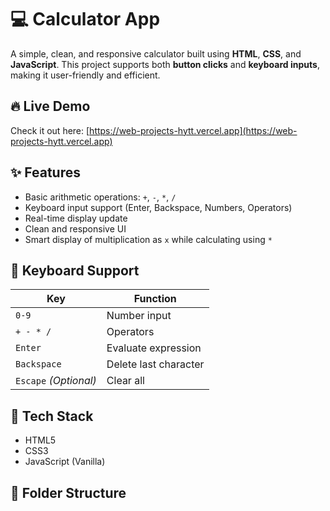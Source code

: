 # 💻 Calculator App

A simple, clean, and responsive calculator built using **HTML**, **CSS**, and **JavaScript**. This project supports both **button clicks** and **keyboard inputs**, making it user-friendly and efficient.

## 🔥 Live Demo

Check it out here: [https://web-projects-hytt.vercel.app](https://web-projects-hytt.vercel.app)

## ✨ Features

- Basic arithmetic operations: `+`, `-`, `*`, `/`
- Keyboard input support (Enter, Backspace, Numbers, Operators)
- Real-time display update
- Clean and responsive UI
- Smart display of multiplication as `x` while calculating using `*`

## 🎯 Keyboard Support

| Key         | Function              |
|-------------|-----------------------|
| `0-9`       | Number input          |
| `+ - * /`   | Operators             |
| `Enter`     | Evaluate expression   |
| `Backspace` | Delete last character |
| `Escape` *(Optional)* | Clear all |

## 🧠 Tech Stack

- HTML5
- CSS3
- JavaScript (Vanilla)

## 📁 Folder Structure

